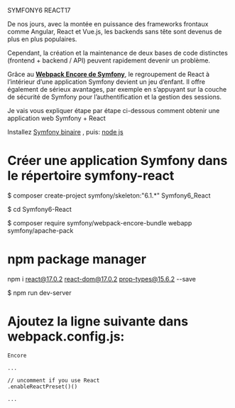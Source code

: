 SYMFONY6 REACT17

De nos jours, avec la montée en puissance des frameworks frontaux comme Angular, React et Vue.js, les backends sans tête sont devenus de plus en plus populaires.

Cependant, la création et la maintenance de deux bases de code distinctes (frontend + backend / API) peuvent rapidement devenir un problème.

Grâce au **[Webpack Encore de Symfony](https://symfony.com/doc/current/frontend.html#webpack-encore)**, le regroupement de
React à l’intérieur d’une application Symfony devient un jeu d’enfant. Il offre également de sérieux avantages, par exemple en s’appuyant sur la couche de sécurité de Symfony pour l’authentification et la gestion des sessions.

Je vais vous expliquer étape par étape ci-dessous comment obtenir une application web Symfony + React

Installez [Symfony binaire](https://symfony.com/download) ,  puis: [node js ](https://nodejs.org/en/download/)

# Créer une application Symfony dans le répertoire symfony-react
$ composer create-project symfony/skeleton:"6.1.*" Symfony6_React

$ cd Symfony6-React

$ composer require symfony/webpack-encore-bundle webapp symfony/apache-pack

# npm package manager
npm i react@17.0.2 react-dom@17.0.2 prop-types@15.6.2 --save

$ npm run dev-server

# Ajoutez la ligne suivante dans webpack.config.js:

<pre class="  language-javascript"><code class="  language-javascript">Encore

<span class="token operator">...</span>

<span class="token comment">// uncomment if you use React</span>
<span class="token punctuation">.</span><span class="token function">enableReactPreset()</span><span class="token punctuation">(</span><span class="token punctuation">)</span>

<span class="token operator">...</span>